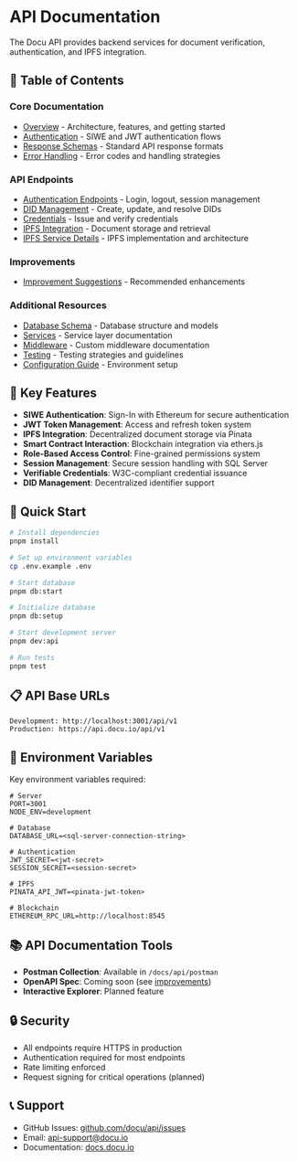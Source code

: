 # API Documentation

The Docu API provides backend services for document verification, authentication, and IPFS integration.

## 📑 Table of Contents

### Core Documentation
- [Overview](./overview.md) - Architecture, features, and getting started
- [Authentication](./authentication.md) - SIWE and JWT authentication flows
- [Response Schemas](./response-schemas.md) - Standard API response formats
- [Error Handling](./error-handling.md) - Error codes and handling strategies

### API Endpoints
- [Authentication Endpoints](./authentication.md) - Login, logout, session management
- [DID Management](./did-management.md) - Create, update, and resolve DIDs
- [Credentials](./credentials.md) - Issue and verify credentials
- [IPFS Integration](./ipfs-endpoints.md) - Document storage and retrieval
- [IPFS Service Details](./ipfs.md) - IPFS implementation and architecture

### Improvements
- [Improvement Suggestions](./improvement/suggestions.md) - Recommended enhancements

### Additional Resources
- [Database Schema](./database-schema.md) - Database structure and models
- [Services](./services.md) - Service layer documentation
- [Middleware](./middleware.md) - Custom middleware documentation
- [Testing](./testing.md) - Testing strategies and guidelines
- [Configuration Guide](./configuration.md) - Environment setup

## 🔑 Key Features

- **SIWE Authentication**: Sign-In with Ethereum for secure authentication
- **JWT Token Management**: Access and refresh token system  
- **IPFS Integration**: Decentralized document storage via Pinata
- **Smart Contract Interaction**: Blockchain integration via ethers.js
- **Role-Based Access Control**: Fine-grained permissions system
- **Session Management**: Secure session handling with SQL Server
- **Verifiable Credentials**: W3C-compliant credential issuance
- **DID Management**: Decentralized identifier support

## 🚀 Quick Start

```bash
# Install dependencies
pnpm install

# Set up environment variables
cp .env.example .env

# Start database
pnpm db:start

# Initialize database
pnpm db:setup

# Start development server
pnpm dev:api

# Run tests
pnpm test
```

## 📋 API Base URLs

```
Development: http://localhost:3001/api/v1
Production: https://api.docu.io/api/v1
```

## 🔧 Environment Variables

Key environment variables required:

```env
# Server
PORT=3001
NODE_ENV=development

# Database
DATABASE_URL=<sql-server-connection-string>

# Authentication
JWT_SECRET=<jwt-secret>
SESSION_SECRET=<session-secret>

# IPFS
PINATA_API_JWT=<pinata-jwt-token>

# Blockchain
ETHEREUM_RPC_URL=http://localhost:8545
```

## 📚 API Documentation Tools

- **Postman Collection**: Available in `/docs/api/postman`
- **OpenAPI Spec**: Coming soon (see [improvements](./improvement/suggestions.md))
- **Interactive Explorer**: Planned feature

## 🔒 Security

- All endpoints require HTTPS in production
- Authentication required for most endpoints
- Rate limiting enforced
- Request signing for critical operations (planned)

## 📞 Support

- GitHub Issues: [github.com/docu/api/issues](https://github.com/docu/api/issues)
- Email: api-support@docu.io
- Documentation: [docs.docu.io](https://docs.docu.io)